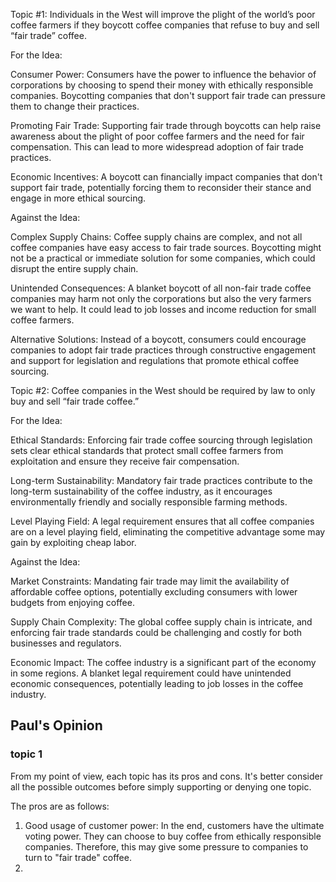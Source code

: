 Topic #1: Individuals in the West will improve the plight of the world’s poor coffee farmers if they boycott coffee companies that refuse to buy and sell “fair trade” coffee.

For the Idea:

Consumer Power: Consumers have the power to influence the behavior of corporations by choosing to spend their money with ethically responsible companies. Boycotting companies that don't support fair trade can pressure them to change their practices.

Promoting Fair Trade: Supporting fair trade through boycotts can help raise awareness about the plight of poor coffee farmers and the need for fair compensation. This can lead to more widespread adoption of fair trade practices.

Economic Incentives: A boycott can financially impact companies that don't support fair trade, potentially forcing them to reconsider their stance and engage in more ethical sourcing.

Against the Idea:

Complex Supply Chains: Coffee supply chains are complex, and not all coffee companies have easy access to fair trade sources. Boycotting might not be a practical or immediate solution for some companies, which could disrupt the entire supply chain.

Unintended Consequences: A blanket boycott of all non-fair trade coffee companies may harm not only the corporations but also the very farmers we want to help. It could lead to job losses and income reduction for small coffee farmers.

Alternative Solutions: Instead of a boycott, consumers could encourage companies to adopt fair trade practices through constructive engagement and support for legislation and regulations that promote ethical coffee sourcing.

Topic #2: Coffee companies in the West should be required by law to only buy and sell “fair trade coffee.”

For the Idea:

Ethical Standards: Enforcing fair trade coffee sourcing through legislation sets clear ethical standards that protect small coffee farmers from exploitation and ensure they receive fair compensation.

Long-term Sustainability: Mandatory fair trade practices contribute to the long-term sustainability of the coffee industry, as it encourages environmentally friendly and socially responsible farming methods.

Level Playing Field: A legal requirement ensures that all coffee companies are on a level playing field, eliminating the competitive advantage some may gain by exploiting cheap labor.

Against the Idea:

Market Constraints: Mandating fair trade may limit the availability of affordable coffee options, potentially excluding consumers with lower budgets from enjoying coffee.

Supply Chain Complexity: The global coffee supply chain is intricate, and enforcing fair trade standards could be challenging and costly for both businesses and regulators.

Economic Impact: The coffee industry is a significant part of the economy in some regions. A blanket legal requirement could have unintended economic consequences, potentially leading to job losses in the coffee industry.


## Paul's Opinion

### topic 1
From my point of view, each topic has its pros and cons. It's better consider all the possible outcomes before simply supporting or denying one topic.

The pros are as follows:
1. Good usage of customer power: In the end, customers have the ultimate voting power. They can choose to buy coffee from ethically responsible companies. Therefore, this may give some pressure to companies to turn to "fair trade" coffee.
2. 

